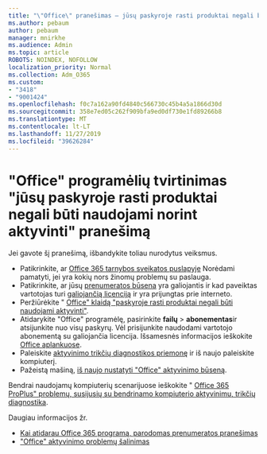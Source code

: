 ```yaml
---
title: "\"Office\" pranešimas – jūsų paskyroje rasti produktai negali būti naudojami norint aktyvinti"
ms.author: pebaum
author: pebaum
manager: mnirkhe
ms.audience: Admin
ms.topic: article
ROBOTS: NOINDEX, NOFOLLOW
localization_priority: Normal
ms.collection: Adm_O365
ms.custom:
- "3418"
- "9001424"
ms.openlocfilehash: f0c7a162a90fd4840c566730c45b4a5a1866d30d
ms.sourcegitcommit: 358e7ed05c262f909bfa9ed0df730e1fd89266b8
ms.translationtype: MT
ms.contentlocale: lt-LT
ms.lasthandoff: 11/27/2019
ms.locfileid: "39626284"
---
```

# <a name="fixing-the-office-apps-the-products-we-found-in-your-account-cant-be-used-to-activate-message"></a>"Office" programėlių tvirtinimas "jūsų paskyroje rasti produktai negali būti naudojami norint aktyvinti" pranešimą

Jei gavote šį pranešimą, išbandykite toliau nurodytus veiksmus.

- Patikrinkite, ar [Office 365 tarnybos sveikatos puslapyje](https://docs.microsoft.com/office365/enterprise/view-service-health) Norėdami pamatyti, jei yra kokių nors žinomų problemų su paslauga.
- Patikrinkite, ar jūsų [prenumeratos būsena](https://support.office.com/article/0d23d3c0-c19c-4b2f-9845-5344fedc4380#bkmk_checksubscription) yra galiojantis ir kad paveiktas vartotojas turi [galiojančią licenciją](https://support.office.com/article/997596B5-4173-4627-B915-36ABAC6786DC) ir yra prijungtas prie interneto. 
- Peržiūrėkite " [Office" klaidą "paskyroje rasti produktai negali būti naudojami aktyvinti"](https://support.office.com/article/c9f9a0b3-5aae-4131-8077-21e6a59f141e).
- Atidarykite "Office" programėlę, pasirinkite **failų** > **abonementas**ir atsijunkite nuo visų paskyrų. Vėl prisijunkite naudodami vartotojo abonementą su galiojančia licencija. Išsamesnės informacijos ieškokite [Office aplankuose](https://support.office.com/article/628ea040-f265-49de-b986-be09c3ebf8a9).
- Paleiskite [aktyvinimo trikčių diagnostikos priemonę](https://aka.ms/SARA-OfficeActivation-Alchemy) ir iš naujo paleiskite kompiuterį.
- Pažeistą mašiną, [iš naujo nustatyti "Office" aktyvinimo būseną](https://docs.microsoft.com/office365/troubleshoot/activation/reset-office-365-proplus-activation-state).

Bendrai naudojamų kompiuterių scenarijuose ieškokite " [Office 365 ProPlus" problemų, susijusių su bendrinamo kompiuterio aktyvinimu, trikčių diagnostika](https://docs.microsoft.com/deployoffice/troubleshoot-issues-with-shared-computer-activation-for-office-365-proplus).

Daugiau informacijos žr. 
- [Kai atidarau Office 365 programą, parodomas prenumeratos pranešimas](https://support.office.com/article/4cabe32c-f594-4c0e-9191-3d3ade10cceb)
- ["Office" aktyvinimo problemų šalinimas](https://support.office.com/article/0d23d3c0-c19c-4b2f-9845-5344fedc4380)
